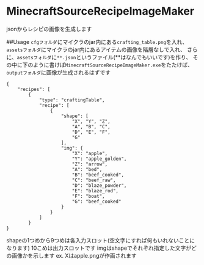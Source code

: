 # MinecraftSourceRecipeImageMaker
jsonからレシピの画像を生成します

##Usage
`cfgフォルダ`にマイクラのjar内にある`crafting_table.png`を入れ、
`assetsフォルダ`にマイクラのjar内にあるアイテムの画像を階層なしで入れ、
さらに、`assetsフォルダ`に`**.json`というファイル(**はなんでもいいです)を作り、
その中に下のように書けば`MinecraftSourceRecipeImageMaker.exe`をたたけば、
`outputフォルダ`に画像が生成されるはずです
```
{
	"recipes": [
		{
			"type": "craftingTable",
			"recipe": [
				{
					"shape": [
						"X", "Y", "Z",
						"A", "B", "C",
						"D", "E", "F",
						"G"
					],
					"img": {
						"X": "apple",
						"Y": "apple_golden",
						"Z": "arrow",
						"A": "bed",
						"B": "beef_cooked",
						"C": "beef_raw",
						"D": "blaze_powder",
						"E": "blaze_rod",
						"F": "boat",
						"G": "beef_cooked"
					}
				}
			]
		}
}
```
shapeの1つめから9つめは各入力スロット(空文字にすれば何もいれないことになります)
10こめは出力スロットです
imgはshapeでそれぞれ指定した文字がどの画像かを示します
ex. Xはapple.pngが作画されます
